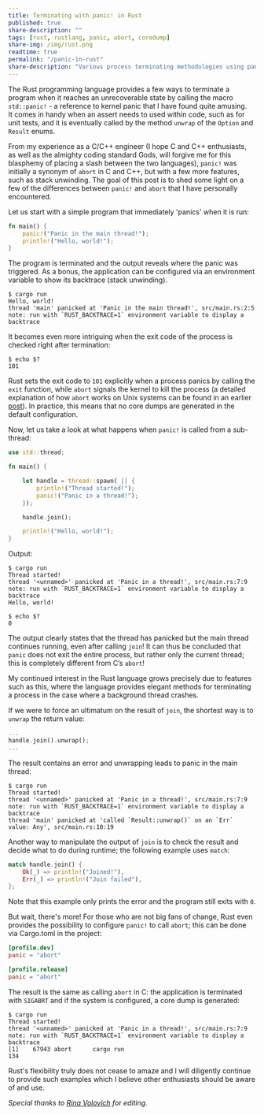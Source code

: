 ```yaml
---
title: Terminating with panic! in Rust
published: true
share-description: ""
tags: [rust, rustlang, panic, abort, coredump]
share-img: /img/rust.png
readtime: true
permalink: "/panic-in-rust"
share-description: "Various process terminating methodologies using panic! in Rust"
---
```


The Rust programming language provides a few ways to terminate a program when it reaches an unrecoverable state by calling
the macro `std::panic!` - a reference to kernel panic that I have found quite amusing.<br>
It comes in handy when an assert needs to used within code, such as for unit tests, and it is eventually called by the
method `unwrap` of the `Option` and `Result` enums.

From my experience as a C/C++ engineer (I hope C and C++ enthusiasts, as well as the almighty coding standard Gods, will
        forgive me for this blasphemy of placing a slash between the two languages), `panic!` was initially a synonym of
`abort` in C and C++, but with a few more features, such as stack unwinding. The goal of this post is to shed some light
on a few of the differences between `panic!` and `abort` that I have personally encountered. 

Let us start with a simple program that immediately 'panics' when it is run:
```rust
fn main() {
    panic!("Panic in the main thread!");
    println!("Hello, world!");
}
```

The program is terminated and the output reveals where the panic was triggered. As a bonus, the application can be
configured via an environment variable to show its backtrace (stack unwinding).
```plain
$ cargo run
Hello, world!
thread 'main' panicked at 'Panic in the main thread!', src/main.rs:2:5
note: run with `RUST_BACKTRACE=1` environment variable to display a backtrace
```

It becomes even more intriguing when the exit code of the process is checked right after termination:
```plain
$ echo $?
101
```

Rust sets the exit code to `101` explicitly when a process panics by calling the `exit` function, while `abort` signals
the kernel to kill the process (a detailed explanation of how `abort` works on Unix systems can be found in an earlier
        [post](/how-signals-are-handled-in-a-docker-container)). In practice, this means that no core dumps are
generated in the default configuration.

Now, let us take a look at what happens when `panic!` is called from a sub-thread:
```rust
use std::thread;

fn main() {

    let handle = thread::spawn( || {
        println!("Thread started!");
        panic!("Panic in a thread!");
    });

    handle.join();

    println!("Hello, world!");
}
```

Output:
```plain
$ cargo run
Thread started!
thread '<unnamed>' panicked at 'Panic in a thread!', src/main.rs:7:9
note: run with `RUST_BACKTRACE=1` environment variable to display a backtrace
Hello, world!

$ echo $?
0
```
The output clearly states that the thread has panicked but the main thread continues running, even after calling `join`!
It can thus be concluded that `panic` does not exit the entire process, but rather only the current thread; this is
completely different from C’s `abort`!

My continued interest in the Rust language grows precisely due to features such as this, where the language provides
elegant methods for terminating a process in the case where a background thread crashes.

If we were to force an ultimatum on the result of `join`, the shortest way is to `unwrap` the return value:
```rust
...
handle.join().unwrap();
...
```
The result contains an error and unwrapping leads to panic in the main thread:
```plain
$ cargo run
Thread started!
thread '<unnamed>' panicked at 'Panic in a thread!', src/main.rs:7:9
note: run with `RUST_BACKTRACE=1` environment variable to display a backtrace
thread 'main' panicked at 'called `Result::unwrap()` on an `Err` value: Any', src/main.rs:10:19
```

Another way to manipulate the output of `join` is to check the result and decide what to do during runtime; the
following example uses `match`:
```rust
match handle.join() {
    Ok(_) => println!("Joined!"),
    Err(_) => println!("Join failed"),
};
```
Note that this example only prints the error and the program still exits with `0`.

But wait, there's more! 
For those who are not big fans of change, Rust even provides the possibility to configure `panic!` to call `abort`; this
can be done via Cargo.toml in the project:
```toml
[profile.dev]
panic = "abort"

[profile.release]
panic = "abort"
```

The result is the same as calling `abort` in C: the application is terminated with `SIGABRT` and if the system is
configured, a core dump is generated:
```plain
$ cargo run
Thread started!
thread '<unnamed>' panicked at 'Panic in a thread!', src/main.rs:7:9
note: run with `RUST_BACKTRACE=1` environment variable to display a backtrace
[1]    67943 abort      cargo run
134
```

Rust's flexibility truly does not cease to amaze and I will diligently continue to provide such examples which I believe
other enthusiasts should be aware of and use.


*Special thanks to [Rina Volovich](https://www.linkedin.com/in/rina-volovich/) for editing.*
